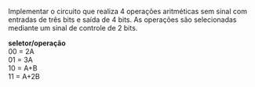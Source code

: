 Implementar o circuito que realiza 4 operações aritméticas sem sinal com entradas de três bits e saída de 4 bits. As operações são selecionadas mediante um sinal de controle de 2 bits.

<p><b>seletor/operação</b>
<br>00 = 2A
<br>01 = 3A
<br>10 = A+B
<br>11 = A+2B

